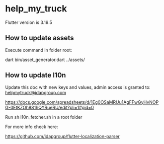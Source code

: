 # help_my_truck

Flutter version is 3.19.5

## How to update assets

Execute command in folder root: 

dart bin/asset_generator.dart ../assets/

## How to update l10n

Update this doc with new keys and values, admin access is granted to:
helpmytruck@idapgroup.com

https://docs.google.com/spreadsheets/d/1Eg0OSaMRUu1AgFFwGyHvNOPG-0EtKZOh881hQYRueRU/edit?pli=1#gid=0

Run sh l10n_fetcher.sh in a root folder

For more info check here:

https://github.com/idapgroup/flutter-localization-parser